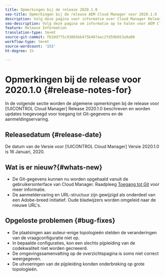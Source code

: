 ```yaml
---
title: Opmerkingen bij de release 2020.1.0
seo-title: Opmerkingen bij de release AEM Cloud Manager voor 2020.1.0
description: Volg deze pagina voor informatie over Cloud Manager Release 2020.1.0
seo-description: Volg deze pagina om informatie op te halen voor AEM Cloud Manager Release 2020.1.0
feature: Release Information
translation-type: tm+mt
source-git-commit: fb10d775c930b5bb475b497aac2fd59b053a9a00
workflow-type: tm+mt
source-wordcount: '153'
ht-degree: 1%

---
```


# Opmerkingen bij de release voor 2020.1.0 {#release-notes-for}

In de volgende sectie worden de algemene opmerkingen bij de release voor [!UICONTROL Cloud Manager] Release 2020.1.0 beschreven en worden updates toegevoegd voor toegang tot Git-gegevens en de aanmeldingservaring.

## Releasedatum {#release-date}

De datum van de Versie voor [!UICONTROL Cloud Manager] Versie 2020.1.0 is 16 Januari, 2020.

## Wat is er nieuw?{#whats-new}

* De Git-gegevens kunnen nu worden opgehaald vanuit de gebruikersinterface van Cloud Manager. Raadpleeg [Toegang tot Git](/help/using/accessing-git.md) voor meer informatie.
* De aanmeldervaring en URL-structuur zijn gewijzigd als onderdeel van een Adobe-breed initiatief. Oude bladwijzers worden omgeleid naar de nieuwe URL&#39;s.


## Opgeloste problemen {#bug-fixes}

* De plaatsingen aan auteur-enige topologieën stelden de veranderingen van de vraagconfiguratie niet op.
* In bepaalde configuraties, kon een slechts pijpleiding van de codekwaliteit niet worden gecreeerd.
* De omgevingssamenvatting op de overzichtspagina is soms niet correct weergegeven.
* De uitvoeringen van de pijpleiding konden onderbreking op grote topologieën.
